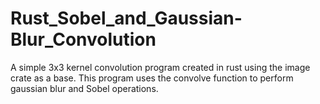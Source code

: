 # Rust_Sobel_and_Gaussian-Blur_Convolution
A simple 3x3 kernel convolution program created in rust using the image crate as a base. This program uses the convolve function to perform gaussian blur and Sobel operations.
